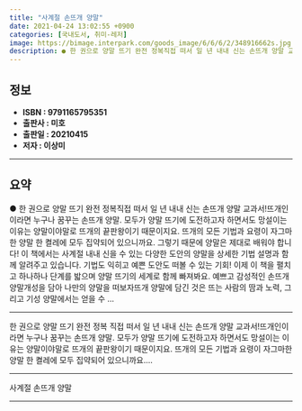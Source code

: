 ```yaml
---
title: "사계절 손뜨개 양말"
date: 2021-04-24 13:02:55 +0900
categories: [국내도서, 취미-레저]
image: https://bimage.interpark.com/goods_image/6/6/6/2/348916662s.jpg
description: ● 한 권으로 양말 뜨기 완전 정복직접 떠서 일 년 내내 신는 손뜨개 양말 교과서!뜨개인이라면 누구나 꿈꾸는 손뜨개 양말. 모두가 양말 뜨기에 도전하고자 하면서도 망설이는 이유는 양말이야말로 뜨개의 끝판왕이기 때문이지요. 뜨개의 모든 기법과 요령이 자그마한 양말 한 켤레에 모두 집약되
---
```


## **정보**

- **ISBN : 9791165795351**
- **출판사 : 미호**
- **출판일 : 20210415**
- **저자 : 이상미**

------



## **요약**

●  한 권으로 양말 뜨기 완전 정복직접 떠서 일 년 내내 신는 손뜨개 양말 교과서!뜨개인이라면 누구나 꿈꾸는 손뜨개 양말. 모두가 양말 뜨기에 도전하고자 하면서도 망설이는 이유는 양말이야말로 뜨개의 끝판왕이기 때문이지요. 뜨개의 모든 기법과 요령이 자그마한 양말 한 켤레에 모두 집약되어 있으니까요. 그렇기 때문에 양말은 제대로 배워야 합니다! 이 책에서는 사계절 내내 신을 수 있는 다양한 도안의 양말을 상세한 기법 설명과 함께 알려주고 있습니다. 기법도 익히고 예쁜 도안도 떠볼 수 있는 기회! 이제 이 책을 펼치고 하나하나 단계를 밟으며 양말 뜨기의 세계로 함께 빠져봐요. 예쁘고 감성적인 손뜨개 양말개성을 담아 나만의 양말을 떠보자뜨개 양말에 담긴 것은 뜨는 사람의 땀과 노력, 그리고 기성 양말에서는 얻을 수 ...

------

한 권으로 양말 뜨기 완전 정복
직접 떠서 일 년 내내 신는 손뜨개 양말 교과서!뜨개인이라면 누구나 꿈꾸는 손뜨개 양말. 모두가 양말 뜨기에 도전하고자 하면서도 망설이는 이유는 양말이야말로 뜨개의 끝판왕이기 때문이지요. 뜨개의 모든 기법과 요령이 자그마한 양말 한 켤레에 모두 집약되어 있으니까요.... 

------


사계절 손뜨개 양말 

------


